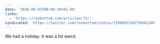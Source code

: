 ```yaml
---
date: '2020-08-03T00:08:30+01:00'
links:
  - 'https://roobottom.com/articles/75/'
syndicated: 'https://twitter.com/roobottom/status/1290062194776842240'
---
```

We had a holiday. It was a bit weird. 
